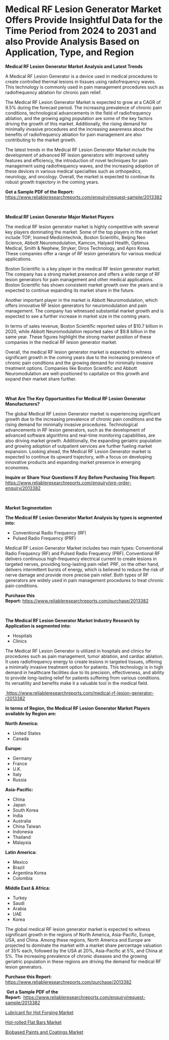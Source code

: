 <p><h1>Medical RF Lesion Generator Market Offers Provide Insightful Data for the Time Period from 2024 to 2031 and also Provide Analysis Based on Application, Type, and Region</h1></p><p><strong>Medical RF Lesion Generator Market Analysis and Latest Trends</strong></p>
<p><p>A Medical RF Lesion Generator is a device used in medical procedures to create controlled thermal lesions in tissues using radiofrequency waves. This technology is commonly used in pain management procedures such as radiofrequency ablation for chronic pain relief.</p><p>The Medical RF Lesion Generator Market is expected to grow at a CAGR of 9.5% during the forecast period. The increasing prevalence of chronic pain conditions, technological advancements in the field of radiofrequency ablation, and the growing aging population are some of the key factors driving the growth of this market. Additionally, the rising demand for minimally invasive procedures and the increasing awareness about the benefits of radiofrequency ablation for pain management are also contributing to the market growth.</p><p>The latest trends in the Medical RF Lesion Generator Market include the development of advanced RF lesion generators with improved safety features and efficiency, the introduction of novel techniques for pain management using radiofrequency waves, and the increasing adoption of these devices in various medical specialties such as orthopedics, neurology, and oncology. Overall, the market is expected to continue its robust growth trajectory in the coming years.</p></p>
<p><strong>Get a Sample PDF of the Report:&nbsp;</strong> <a href="https://www.reliableresearchreports.com/enquiry/request-sample/2013382">https://www.reliableresearchreports.com/enquiry/request-sample/2013382</a></p>
<p>&nbsp;</p>
<p><strong>Medical RF Lesion Generator Major Market Players</strong></p>
<p><p>The medical RF lesion generator market is highly competitive with several key players dominating the market. Some of the top players in the market include TOP, Inomed Medizintechnik, Boston Scientific, Beijing Neo Science, Abbott Neuromodulation, Kamcon, Halyard Health, Optimus Medical, Smith & Nephew, Stryker, Diros Technology, and Apro Korea. These companies offer a range of RF lesion generators for various medical applications.</p><p>Boston Scientific is a key player in the medical RF lesion generator market. The company has a strong market presence and offers a wide range of RF lesion generators for pain management and other medical applications. Boston Scientific has shown consistent market growth over the years and is expected to continue expanding its market share in the future.</p><p>Another important player in the market is Abbott Neuromodulation, which offers innovative RF lesion generators for neuromodulation and pain management. The company has witnessed substantial market growth and is expected to see a further increase in market size in the coming years.</p><p>In terms of sales revenue, Boston Scientific reported sales of $10.7 billion in 2020, while Abbott Neuromodulation reported sales of $9.8 billion in the same year. These figures highlight the strong market position of these companies in the medical RF lesion generator market.</p><p>Overall, the medical RF lesion generator market is expected to witness significant growth in the coming years due to the increasing prevalence of chronic pain conditions and the growing demand for minimally invasive treatment options. Companies like Boston Scientific and Abbott Neuromodulation are well-positioned to capitalize on this growth and expand their market share further.</p></p>
<p>&nbsp;</p>
<p><strong>What Are The Key Opportunities For Medical RF Lesion Generator Manufacturers?</strong></p>
<p><p>The global Medical RF Lesion Generator market is experiencing significant growth due to the increasing prevalence of chronic pain conditions and the rising demand for minimally invasive procedures. Technological advancements in RF lesion generators, such as the development of advanced software algorithms and real-time monitoring capabilities, are also driving market growth. Additionally, the expanding geriatric population and growing adoption of outpatient services are further fueling market expansion. Looking ahead, the Medical RF Lesion Generator market is expected to continue its upward trajectory, with a focus on developing innovative products and expanding market presence in emerging economies.</p></p>
<p><strong>Inquire or Share Your Questions If Any Before Purchasing This Report:</strong> <a href="https://www.reliableresearchreports.com/enquiry/pre-order-enquiry/2013382">https://www.reliableresearchreports.com/enquiry/pre-order-enquiry/2013382</a></p>
<p>&nbsp;</p>
<p><strong>Market Segmentation</strong></p>
<p><strong>The Medical RF Lesion Generator Market Analysis by types is segmented into:</strong></p>
<p><ul><li>Conventional Radio Frequency (RF)</li><li>Pulsed Radio Frequency (PRF)</li></ul></p>
<p><p>Medical RF Lesion Generator Market includes two main types: Conventional Radio Frequency (RF) and Pulsed Radio Frequency (PRF). Conventional RF delivers continuous high-frequency electrical current to create lesions in targeted nerves, providing long-lasting pain relief. PRF, on the other hand, delivers intermittent bursts of energy, which is believed to reduce the risk of nerve damage and provide more precise pain relief. Both types of RF generators are widely used in pain management procedures to treat chronic pain conditions.</p></p>
<p><strong>Purchase this Report:&nbsp;</strong><a href="https://www.reliableresearchreports.com/purchase/2013382">https://www.reliableresearchreports.com/purchase/2013382</a></p>
<p>&nbsp;</p>
<p><strong>The Medical RF Lesion Generator Market Industry Research by Application is segmented into:</strong></p>
<p><ul><li>Hospitals</li><li>Clinics</li></ul></p>
<p><p>The Medical RF Lesion Generator is utilized in hospitals and clinics for procedures such as pain management, tumor ablation, and cardiac ablation. It uses radiofrequency energy to create lesions in targeted tissues, offering a minimally invasive treatment option for patients. This technology is in high demand in healthcare facilities due to its precision, effectiveness, and ability to provide long-lasting relief for patients suffering from various conditions. Its versatility and benefits make it a valuable tool in the medical field.</p></p>
<p><a href="https://www.reliableresearchreports.com/medical-rf-lesion-generator-r2013382">&nbsp;https://www.reliableresearchreports.com/medical-rf-lesion-generator-r2013382</a></p>
<p><strong>In terms of Region, the Medical RF Lesion Generator Market Players available by Region are:</strong></p>
<p>
    <p> <strong> North America: </strong>
        <ul>
            <li>United States</li>
            <li>Canada</li>
        </ul>
        </p> 
    <p> <strong> Europe: </strong>
        <ul>
            <li>Germany</li>
            <li>France</li>
            <li>U.K.</li>
            <li>Italy</li>
            <li>Russia</li>
        </ul>
        </p> 
    <p> <strong> Asia-Pacific: </strong>
        <ul>
            <li>China</li>
            <li>Japan</li>
            <li>South Korea</li>
            <li>India</li>
            <li>Australia</li>
            <li>China Taiwan</li>
            <li>Indonesia</li>
            <li>Thailand</li>
            <li>Malaysia</li>
        </ul>
        </p> 
    <p> <strong> Latin America: </strong>
        <ul>
            <li>Mexico</li>
            <li>Brazil</li>
            <li>Argentina Korea</li>
            <li>Colombia</li>
        </ul>
        </p> 
    <p> <strong> Middle East & Africa: </strong>
        <ul>
            <li>Turkey</li>
            <li>Saudi</li>
            <li>Arabia</li>
            <li>UAE</li>
            <li>Korea</li>
        </ul>
    </p>
    </p>
<p><p>The global medical RF lesion generator market is expected to witness significant growth in the regions of North America, Asia-Pacific, Europe, USA, and China. Among these regions, North America and Europe are projected to dominate the market with a market share percentage valuation of 35% each, followed by the USA at 20%, Asia-Pacific at 5%, and China at 5%. The increasing prevalence of chronic diseases and the growing geriatric population in these regions are driving the demand for medical RF lesion generators.</p></p>
<p><strong>Purchase this Report: </strong><a href="https://www.reliableresearchreports.com/purchase/2013382">https://www.reliableresearchreports.com/purchase/2013382</a></p>
<p>&nbsp;<strong>Get a Sample PDF of the Report:&nbsp;&nbsp;</strong><a href="https://www.reliableresearchreports.com/enquiry/request-sample/2013382">https://www.reliableresearchreports.com/enquiry/request-sample/2013382</a></p>
<p><strong></strong></p>
<p><p><a href="https://cedar-agate-3da.notion.site/Lubricant-for-Hot-Forging-Market-Trends-Forecast-and-Competitive-Analysis-to-2031-82e34debeea94441bde66b22aaeaad72">Lubricant for Hot Forging Market</a></p><p><a href="https://issuu.com/reportprime-2/docs/hot-rolled-flat-bars-market-size-2030.pptx">Hot-rolled Flat Bars Market</a></p><p><a href="https://circular-yam-9b9.notion.site/Biobased-Paints-and-Coatings-Market-Analysis-Its-CAGR-Market-Segmentation-and-Global-Industry-Over-63c04cc5b9ca43c0a65d6ff059f33c5b">Biobased Paints and Coatings Market</a></p></p>